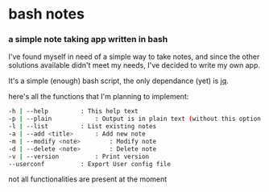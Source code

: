 # bash notes

### a simple note taking app written in bash

I've found myself in need of a simple way to take notes, and since the other solutions available didn't meet my needs, I've decided to write my own app.

It's a simple (enough) bash script, the only dependance (yet) is [jq](https://stedolan.github.io/jq/).

here's all the functions that I'm planning to implement:

```bash
-h | --help			: This help text
-p | --plain			: Output is in plain text (without this option the output is colored)
-l | --list			: List existing notes
-a | --add <title>		: Add new note
-m | --modify <note> 		: Modify note
-d | --delete <note> 		: Delete note
-v | --version			: Print version
--userconf			: Export User config file
```

not all functionalities are present at the moment